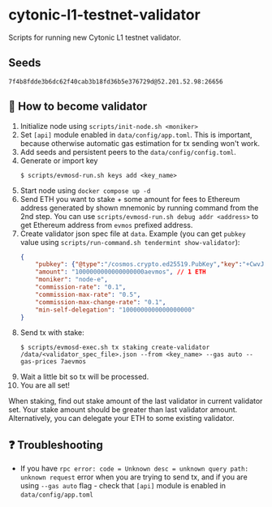 # cytonic-l1-testnet-validator

Scripts for running new Cytonic L1 testnet validator.

## Seeds

`7f4b8fdde3b6dc62f40cab3b18fd36b5e376729d@52.201.52.98:26656`

## 🚀 How to become validator

1. Initialize node using `scripts/init-node.sh <moniker>`
2. Set `[api]` module enabled in `data/config/app.toml`. This is important, because otherwise automatic gas estimation for tx sending won't work.
3. Add seeds and persistent peers to the `data/config/config.toml`.
4. Generate or import key
    ```
    $ scripts/evmosd-run.sh keys add <key_name>
    ```
5. Start node using `docker compose up -d`
6. Send ETH you want to stake + some amount for fees to Ethereum address generated by shown mnemonic by running command from the 2nd step. You can use `scripts/evmosd-run.sh debug addr <address>` to get Ethereum address from `evmos` prefixed address.
7. Create validator json spec file at `data`. Example (you can get `pubkey` value using `scripts/run-command.sh tendermint show-validator`):
    ```json
    {
        "pubkey": {"@type":"/cosmos.crypto.ed25519.PubKey","key":"+CwvJiaY1CGAyWRN8Gv24EJiBTQn2voJcU7yzbgZUkE="},
        "amount": "1000000000000000000aevmos", // 1 ETH
        "moniker": "node-e",
        "commission-rate": "0.1",
        "commission-max-rate": "0.5",
        "commission-max-change-rate": "0.1",
        "min-self-delegation": "1000000000000000000"
    }
    ```
8. Send tx with stake:
    ```
    $ scripts/evmosd-exec.sh tx staking create-validator /data/<validator_spec_file>.json --from <key_name> --gas auto --gas-prices 7aevmos
    ```
9. Wait a little bit so tx will be processed.
10. You are all set!

When staking, find out stake amount of the last validator in current validator set. Your stake amount should be greater than last validator amount. Alternatively, you can delegate your ETH to some existing validator.

## ❓ Troubleshooting

- If you have `rpc error: code = Unknown desc = unknown query path: unknown request` error when you are trying to send tx, and if you are using `--gas auto` flag - check that `[api]` module is enabled in `data/config/app.toml`